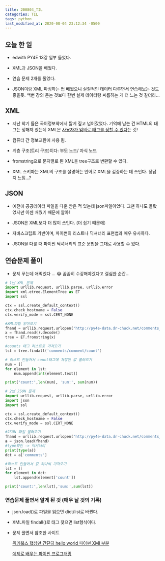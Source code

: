 ```yaml
---
title: 200804_TIL
categories: TIL
tags: python
last_modified_at: 2020-08-04 23:12:34 -0500
---
```

## 오늘 한 일

* edwith PY4E 13강 일부 들었다.

* XML과 JSON을 배웠다.

* 연습 문제 2개를 풀었다.

* JSON이랑 XML 파싱하는 법 배웠으니 실질적인 데이터 다루면서 연습해보는 것도 좋을듯. 백번 강의 듣는 것보다 한번 실제 데이터랑 씨름하는 게 더 느는 것 같더라...

## XML

* 지난 학기 들은 국어정보학에서 짧게 짚고 넘어갔었다. 기억에 남는 건  HTML의 태그는 정해져 있는데 XML은 <u>사용자가 임의로 태그를 정할 수 있다</u>는 것!

* 컴퓨터 간 정보교환에 사용 됨.

* 계층 구조(트리 구조)이다: 부모 노드/ 자식 노드

* fromstring으로 문자열로 된 XML을 tree구조로 변환할 수 있다.

* XML 스키마는 XML의 구조를 설명하는 언어로 XML을 검증하는 데 쓰인다. 정답지 느낌...?

## JSON

* 예전에 공공데이터 파일을 다운 받은 적 있는데 json파일이었다. 그땐 하나도 몰랐었지만 이젠 배웠기 때문에 알아!

* JSON은 XML보다 더 많이 쓰인다. (더 쉽기 때문에)

* 자바스크립트 기반이며, 파이썬의 리스트나 딕셔너리 표현법과 매우 유사하다.

* JSON을 다룰 때 파이썬 딕셔너리의 표준 문법을 그대로 사용할 수 있다.

## 연습문제 풀이
* 문제 푸는데 애먹었다 ... 😂 꼼꼼히 수강해야겠다고 결심한 순간...

```python
# 1번 XML 문제
import urllib.request, urllib.parse, urllib.error
import xml.etree.ElementTree as ET
import ssl

ctx = ssl.create_default_context()
ctx.check_hostname = False
ctx.verify_mode = ssl.CERT_NONE

#XML파일 읽어오기
fhand = urllib.request.urlopen('http://py4e-data.dr-chuck.net/comments_867855.xml')
x = fhand.read().decode()
tree = ET.fromstring(x)

#counts 태그 리스트로 가져오기
lst = tree.findall('comments/comment/count')

# 리스트 만들어서 count태그에 저장된 값 불러오기
num = []
for element in lst:
    num.append(int(element.text))

print('count:',len(num), 'sum:', sum(num))

# 2번 JSON 문제
import urllib.request, urllib.parse, urllib.error
import json
import ssl

ctx = ssl.create_default_context()
ctx.check_hostname = False
ctx.verify_mode = ssl.CERT_NONE

#JSON 파일 불러오기
fhand = urllib.request.urlopen('http://py4e-data.dr-chuck.net/comments_867856.json')
a = json.load(fhand)
#type확인 -> 딕셔너리
print(type(a))
dct = a['comments']

#리스트 만들어서 값 하나씩 가져오기
lst = []
for element in dct:
    lst.append(element['count'])

print('count:',len(lst),'sum:',sum(lst))
```
### 연습문제 풀면서 알게 된 것 (매우 날 것의 기록)
* json.load()로 파일을 읽으면 dict/list로 바뀐다.

* XML파일 findall()로 태그 찾으면 list형식이다.

* 문제 풀면서 참조한 사이트

    [위키북스 핵심만 간단히 hello world 파이썬 XMl 부분](https://wikidocs.net/21140)

    [예제로 배우는 파이썬 프로그래밍](http://pythonstudy.xyz/python/article/205-JSON-%EB%8D%B0%EC%9D%B4%ED%83%80)

